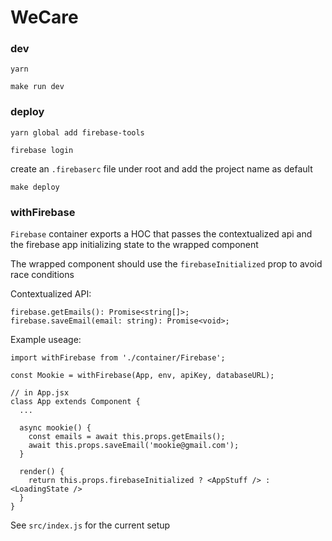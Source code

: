 # WeCare

### dev

`yarn`

`make run dev`

### deploy

`yarn global add firebase-tools`

`firebase login`

create an `.firebaserc` file under root and add the project name as default

`make deploy`

### withFirebase

`Firebase` container exports a HOC that passes the contextualized api and the firebase app initializing state to the wrapped component

The wrapped component should use the `firebaseInitialized` prop to avoid race conditions

Contextualized API:
```
firebase.getEmails(): Promise<string[]>;
firebase.saveEmail(email: string): Promise<void>;
```

Example useage:
```
import withFirebase from './container/Firebase';

const Mookie = withFirebase(App, env, apiKey, databaseURL);

// in App.jsx
class App extends Component {
  ...

  async mookie() {
    const emails = await this.props.getEmails();
    await this.props.saveEmail('mookie@gmail.com');
  }

  render() {
    return this.props.firebaseInitialized ? <AppStuff /> : <LoadingState />
  }
}
```

See `src/index.js` for the current setup
